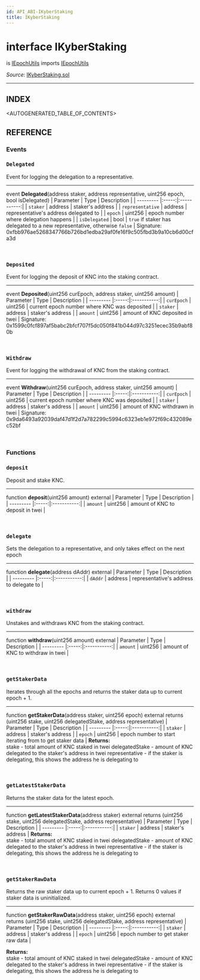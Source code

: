 ```yaml
---
id: API_ABI-IKyberStaking
title: IKyberStaking
---
```

[//]: # (tagline)
# interface IKyberStaking
is [IEpochUtils](api_abi-iepochutils.md)
imports [IEpochUtils](api_abi-iepochutils.md)

*Source*: [IKyberStaking.sol](https://github.com/KyberNetwork/smart-contracts/blob/master/contracts/sol6/Dao/IKyberStaking.sol)
___

## INDEX

<AUTOGENERATED_TABLE_OF_CONTENTS>

## REFERENCE

### Events

### `Delegated`
Event for logging the delegation to a representative.
___
event __Delegated__(address staker, address representative, uint256 epoch, bool isDelegated)
| Parameter | Type  | Description |
| --------- |:-----:|:-----------:|
| `staker` | address | staker's address |
| `representative` | address | representative's address delegated to |
| `epoch` | uint256 | epoch number where delegation happens |
| `isDelegated` | bool | `true` if staker has delegated to a new representative, otherwise `false` |
Signature: 0xfbb976ae5268347766b726bd1edba29af0fe16f9c505fbd3b9a10cb6d00cfa3d

<br />

### `Deposited`
Event for logging the deposit of KNC into the staking contract.
___
event __Deposited__(uint256 curEpoch, address staker, uint256 amount)
| Parameter | Type  | Description |
| --------- |:-----:|:-----------:|
| `curEpoch` | uint256 | current epoch number where KNC was deposited |
| `staker` | address | staker's address |
| `amount` | uint256 | amount of KNC deposited in twei |
Signature: 0x1599c0fcf897af5babc2bfcf707f5dc050f841b044d97c3251ecec35b9abf80b

<br />

### `Withdraw`
Event for logging the withdrawal of KNC from the staking contract.
___
event __Withdraw__(uint256 curEpoch, address staker, uint256 amount)
| Parameter | Type  | Description |
| --------- |:-----:|:-----------:|
| `curEpoch` | uint256 | current epoch number where KNC was deposited |
| `staker` | address | staker's address |
| `amount` | uint256 | amount of KNC withdrawn in twei |
 Signature: 0x9da6493a92039daf47d1f2d7a782299c5994c6323eb1e972f69c432089ec52bf

<br />

### Functions
 
### `deposit`
Deposit and stake KNC.
___
function __deposit__(uint256 amount) external
| Parameter | Type  | Description |
| --------- |:-----:|:-----------:|
| `amount` | uint256 | amount of KNC to deposit in twei |
 
<br />
 
### `delegate`
Sets the delegation to a representative, and only takes effect on the next epoch
___
function __delegate__(address dAddr) external
| Parameter | Type  | Description |
| --------- |:-----:|:-----------:|
| `dAddr` | address | representative's address to delegate to   |

<br />
 
### `withdraw`
Unstakes and withdraws KNC from the staking contract.
___
function __withdraw__(uint256 amount) external
| Parameter | Type  | Description |
| --------- |:-----:|:-----------:|
| `amount` | uint256 | amount of KNC to withdraw in twei    |

<br />
 
### `getStakerData`
Iterates through all the epochs and returns the staker data up to current epoch + 1.
___
function __getStakerData__(address staker, uint256 epoch) external returns (uint256 stake, uint256 delegatedStake, address representative)
| Parameter | Type  | Description |
| --------- |:-----:|:-----------:|
| `staker` | address | staker's address    |
| `epoch` | uint256 | epoch number to start iterating from to get staker data    |
**Returns:**\
stake - total amount of KNC staked in twei
delegatedStake - amount of KNC delegated to the staker's address in twei 
representative - if the staker is delegating, this shows the address he is delegating to
 
<br />
 
### `getLatestStakerData`
Returns the staker data for the latest epoch.
___
function __getLatestStakerData__(address staker) external returns (uint256 stake, uint256 delegatedStake, address representative)
| Parameter | Type  | Description |
| --------- |:-----:|:-----------:|
| `staker` | address | staker's address    |
**Returns:**\
stake - total amount of KNC staked in twei
delegatedStake - amount of KNC delegated to the staker's address in twei 
representative - if the staker is delegating, this shows the address he is delegating to

<br />
 
### `getStakerRawData`
Returns the raw staker data up to current epoch + 1. Returns 0 values if staker data is uninitialized.
___
function __getStakerRawData__(address staker, uint256 epoch) external returns (uint256 stake, uint256 delegatedStake, address representative)
| Parameter | Type  | Description |
| --------- |:-----:|:-----------:|
| `staker` | address | staker's address    |
| `epoch` | uint256 | epoch number to get staker raw data    |

**Returns:**\
stake - total amount of KNC staked in twei
delegatedStake - amount of KNC delegated to the staker's address in twei 
representative - if the staker is delegating, this shows the address he is delegating to
 